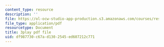 ```yaml
---
content_type: resource
description: ''
file: https://ol-ocw-studio-app-production.s3.amazonaws.com/courses/res-5-0001-digital-lab-techniques-manual-spring-2007/df987730c67ad1302545ed607212c771_P-UBuAFxJiA.pdf
file_type: application/pdf
resourcetype: Document
title: 3play pdf file
uid: df987730-c67a-d130-2545-ed607212c771
---
```

